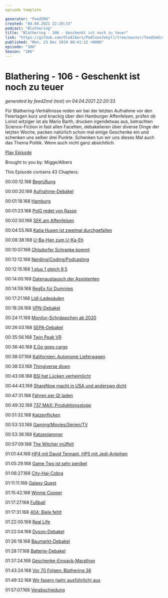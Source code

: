 ```yaml
---
episode template

generator: "Feed2Md"
created: "04.04.2021 22:20:33"
podcast: "Blathering"
title: "Blathering - 106 - Geschenkt ist noch zu teuer"
link: "https://github.com/OleAlbers/PodloveJekyll/tree/master/feed2md/example/export/seasons/4/2019/12/Blathering___106___Geschenkt_ist_noch_zu_teuer.md"
published: "Mon, 23 Dec 2019 08:41:12 +0000"
episode: "106"
Season: "106"
---
```


# Blathering - 106 - Geschenkt ist noch zu teuer
_generated by feed2md (test) on 04.04.2021 22:20:33_

Für Blathering-Verhältnisse reden wir bei der letzten Aufnahme vor den Feiertagen kurz und knackig über den Hamburger Affenfelsen, prüfen ob Loriot witziger ist als Mario Barth, drucken irgendetwas aus, betrachten Science-Fiction in fast allen Facetten, debakelieren über diverse Dinge der letzten Woche, packen natürlich schon mal einige Geschenke ein und schenken uns selber drei Punkte. Schenken tun wir uns dieses Mal auch das Thema Politik. Wenn auch nicht ganz absichtlich.

[Play Episode](https://www.blathering.de/podlove/file/1061/s/feed/c/mp3/blathering_106.mp3)

Brought to you by: Migge/Albers

This Episode contains 43 Chapters:


00:00:12.168 [Begrüßung]()

00:00:20.168 [Aufnahme-Debakel]()

00:01:18.168 [Hamburg]()

00:01:23.168 [PolG redet von Rasse](https://netzpolitik.org/2019/hamburg-juristinnen-kritisieren-palantir-paragraf-im-geplanten-polizeigesetz/)

00:02:50.168 [SEK am Affenfelsen](https://www.hamburg1.de/nachrichten/43306/18_Jaehriger_geht_mit_seinen_Bedrohern_zum_Doener_Imbiss.html)

00:04:55.168 [Katja Husen ist zweimal durchgefallen](https://www.hamburg1.de/nachrichten/43323/Katja_Husen_erneut_gescheitert.html)

00:08:38.168 [U-Ba-Han zum U-Ka-Eh](https://www.schneller-durch-hamburg.de/dialog/informationen/meilenstein-u5-haltestellen-fuers-uke-und-lokstedt)

00:10:07.168 [Ohlsdorfer Schranke kommt](https://www.hamburg1.de/nachrichten/43326/Friedhof_Ohlsdorf_bekommt_eine_Schranke.html)

00:12:12.168 [Nerding/Coding/Podcasting]()

00:12:15.168 [1 plus 1 gleich 9,5](https://www.wbs-law.de/it-und-internet-recht/datenschutzrecht/46798-46798/)

00:14:00.168 [Datenaustausch der Assistenten](https://www.t-online.de/digital/id_87021850/smart-home-bald-einfach-amazon-apple-google-arbeiten-jetzt-zusammen.html)

00:14:59.168 [RegEx für Dummies](https://stackoverflow.com/questions/17779744/regular-expression-to-get-a-string-between-parentheses-in-javascript)

00:17:21.168 [Lidl-Ladesäulen](https://www.golem.de/news/e-autos-lidl-und-kaufland-bekommen-flaechendeckend-ladesaeulen-1912-145556.html)

00:18:26.168 [VPN-Debakel](https://dyn.com/)

00:24:11.168 [Monitor-Schnäppchen ab 2020](https://www.golem.de/news/gaming-displays-monitore-koennten-2020-durch-ueberangebot-guenstiger-werden-1912-145559.html)

00:26:03.168 [SEPA-Debakel](https://twitter.com/tmigge/status/1207311680507650049)

00:35:56.168 [Twin Peak VR](https://www.itsnicethat.com/news/david-lynch-collider-games-showtime-twin-peak-vr-digital-101219)

00:36:40.168 [E.Go goes cargo](https://www.golem.de/news/elektroauto-e-go-stellt-lieferwagen-cargo-mover-vor-1912-145562.html)

00:38:07.168 [Kalifornien: Autonome Lieferwagen](https://www.golem.de/news/auch-ohne-sicherheitsfahrer-kalifornien-laesst-autonom-fahrende-lieferfahrzeuge-zu-1912-145645.html)

00:38:53.168 [Thingiverse down](https://www.thingiverse.com/)

00:43:06.168 [BSI hat Lücken verheimlicht](https://www.golem.de/news/verschluesselungssoftware-bsi-verschweigt-truecrypt-sicherheitsprobleme-1912-145486.html)

00:44:43.168 [ShareNow macht in USA und anderswo dicht](https://www.golem.de/news/carsharing-share-now-macht-in-den-usa-und-europaeischen-staedten-dicht-1912-145635.html)

00:47:31.168 [Fähren per QI laden](https://www.golem.de/news/induktives-laden-elektrofaehre-in-norwegen-laedt-drahtlos-1912-145640.html)

00:49:32.168 [737 MAX: Produktionsstopp](https://www.golem.de/news/flugverkehr-boeing-stellt-den-bau-des-flugzeugs-737-max-vorerst-ein-1912-145591.html)

00:51:32.168 [Katzenflicken](https://twitter.com/chrismarquardt/status/1208662929652035585)

00:53:33.168 [Gaming/Movies/Serien/TV]()

00:53:36.168 [Katzenjammer](https://www.buzzfeednews.com/article/scaachikoul/i-watched-cats-and-now-i-have-some-questions)

00:57:09.168 [The Witcher müffelt](https://twitter.com/stammtischphilo/status/1208698978101014528)

01:01:44.168 [HP4 mit David Tennant, HP5 mit Jedi-Anleihen](https://www.youtube.com/watch?v=dlKTGBVJCMA)

01:05:29.168 [Game Two ist sehr penibel](https://twitter.com/stammtischphilo/status/1208416822078443521)

01:06:27.168 [City-Hai-Cobra](https://twitter.com/tmigge/status/1208708037491511296)

01:11:11.168 [Galaxy Quest](https://www.youtube.com/watch?v=QnjoiqfhDtQ)

01:15:42.168 [Winnie Cooper](https://de.wikipedia.org/wiki/Danica_McKellar)

01:17:27.168 [Fußball]()

01:17:31.168 [404: Biele fehlt](https://www.stefangroenveld.de/2019/schoen-langweiliger-abschluss/)

01:22:00.168 [Real Life]()

01:22:04.168 [Dyson-Debakel](https://www.mydealz.de/)

01:26:18.168 [Baumarkt-Debakel](https://twitter.com/stammtischphilo/status/1206973918403280897)

01:28:17.168 [Batterie-Debakel](https://twitter.com/tmigge/status/1207647941705555978)

01:37:24.168 [Geschenke-Einpack-Marathon](https://www.businessinsider.sg/gift-wrapping-viral-hack-video-reese-witherspoon-2019-12/)

01:43:24.168 [Vor 70 Folgen: Blathering 36](https://www.blathering.de/2017/10/blathering-036-wir-huellen-uns-in-gar-nix-nicht-mal-in-schweigen/)

01:49:32.168 [Wir fasern (sehr ausführlich) aus]()

01:57:07.168 [Verabschiedung]()


